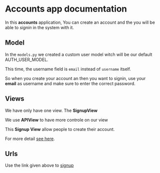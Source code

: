 # Accounts app documentation

In this **accounts** application, You can create an account and the
you will be able to _signin_ in the system with it.

## Model

In the `models.py` we created a custom user model witch will be our default AUTH_USER_MODEL.

This time, the username field is `email` instead of `username` itself.

So when you create your account an then you want to signin, use your **email** as username
and make sure to enter the correct password.

## Views

We have only have one view. The **SignupView**

We use **APIView** to have more controle on our view

This **Signup View** allow people to create their account.

For more detail [see here][ref].

[ref]: http://localhost:8000/api/accounts/signup

## Urls

Use the link given above to [signup][ref] 
